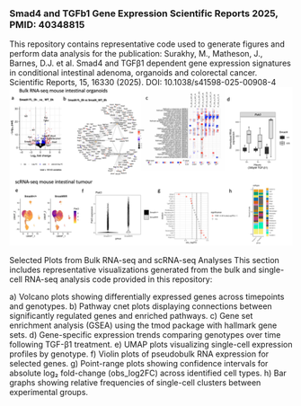 ### Smad4 and TGFb1 Gene Expression Scientific Reports 2025, PMID: 40348815
This repository contains representative code used to generate figures and perform data analysis for the publication:
Surakhy, M., Matheson, J., Barnes, D.J. et al. Smad4 and TGFβ1 dependent gene expression signatures in conditional intestinal adenoma, organoids and colorectal cancer. Scientific Reports, 15, 16330 (2025).
DOI: 10.1038/s41598-025-00908-4
![Figure 1: Cell type plot](figures/Selected_figures_from_paper.jpg)

Selected Plots from Bulk RNA-seq and scRNA-seq Analyses
This section includes representative visualizations generated from the bulk and single-cell RNA-seq analysis code provided in this repository:

a) Volcano plots showing differentially expressed genes across timepoints and genotypes.
b) Pathway cnet plots displaying connections between significantly regulated genes and enriched pathways.
c) Gene set enrichment analysis (GSEA) using the tmod package with hallmark gene sets.
d) Gene-specific expression trends comparing genotypes over time following TGF-β1 treatment.
e) UMAP plots visualizing single-cell expression profiles by genotype.
f) Violin plots of pseudobulk RNA expression for selected genes.
g) Point-range plots showing confidence intervals for absolute log₂ fold-change (obs_log2FC) across identified cell types.
h) Bar graphs showing relative frequencies of single-cell clusters between experimental groups.

